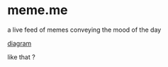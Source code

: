 # meme.me
a live feed of memes conveying the mood of the day


[diagram](https://drive.google.com/file/d/156jnTtcQw0Z90kNJJG8xiYSKViIm67CO/view?usp=sharing)

like that ?
